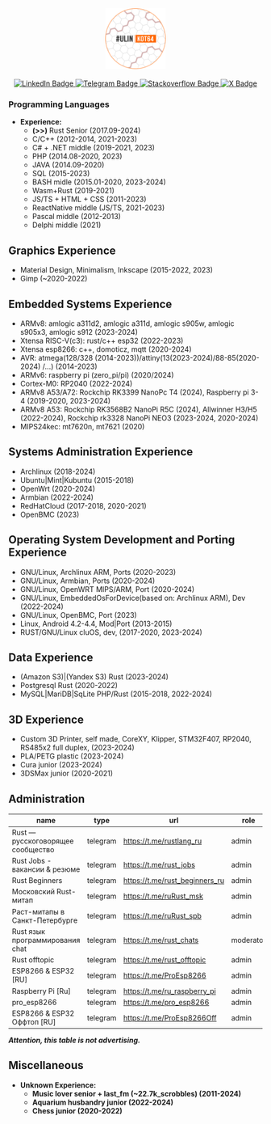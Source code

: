 <div id="header" align="center">
  <img src="https://github.com/denisandroid/denisandroid/blob/main/avatar2.png?raw=true" width="120px"/>
  </br></br>
<div id="badges">
  <a href="https://www.linkedin.com/in/denis-kotlyarov64">
    <img src="https://img.shields.io/badge/LinkedIn-blue?style=for-the-badge&logo=linkedin&logoColor=white" alt="LinkedIn Badge"/>
  </a>
  <a href="https://t.me/UlinKot">
    <img src="https://img.shields.io/badge/>> Telegram <<-red?style=for-the-badge&logo=telegram&logoColor=white" alt="Telegram Badge"/>
  </a>
  <a href="https://ru.stackoverflow.com/users/184854/denis-kotlyarov?tab=profile">
    <img src="https://img.shields.io/badge/Stackoverflow-green?style=for-the-badge&logo=stackoverflow&logoColor=white" alt="Stackoverflow Badge"/>
  </a>
  <a href="https://x.com/Ulin44107724">
    <img src="https://img.shields.io/badge/Twitter-blue?style=for-the-badge&logo=x&logoColor=white" alt="X Badge"/>
  </a>
</div>
</div>

### Programming Languages
- **Experience:**
  - **(>>)** Rust Senior (2017.09-2024) 
  - C/C++ (2012-2014, 2021-2023)
  - C# + .NET middle (2019-2021, 2023)
  - PHP (2014.08-2020, 2023)
  - JAVA (2014.09-2020)
  - SQL (2015-2023)
  - BASH midle (2015.01-2020, 2023-2024)
  - Wasm+Rust (2019-2021)
  - JS/TS + HTML + CSS (2011-2023)
  - ReactNative middle (JS/TS, 2021-2023)
  - Pascal middle (2012-2013)
  - Delphi middle (2021)

## Graphics Experience
- Material Design, Minimalism, Inkscape (2015-2022, 2023)
- Gimp (~2020-2022)

## Embedded Systems Experience
- ARMv8: amlogic a311d2, amlogic a311d, amlogic s905w, amlogic s905x3, amlogic s912 (2023-2024)
- Xtensa RISC-V(c3): rust/c++ esp32 (2022-2023)
- Xtensa esp8266: c++, domoticz, mqtt (2020-2024)
- AVR: atmega(128/328 (2014-2023))/attiny(13(2023-2024)/88-85(2020-2024) /...) (2014-2023)
- ARMv6: raspberry pi (zero_pi/pi) (2020/2024)
- Cortex-M0: RP2040 (2022-2024)
- ARMv8 A53/A72: Rockchip RK3399 NanoPc T4 (2024), Raspberry pi 3-4 (2019-2020, 2023-2024)
- ARMv8 A53: Rockchip RK3568B2 NanoPi R5C (2024), Allwinner H3/H5 (2022-2024), Rockchip rk3328 NanoPi NEO3 (2023-2024, 2020-2024)
- MIPS24kec: mt7620n, mt7621 (2020)

## Systems Administration Experience
- Archlinux (2018-2024)
- Ubuntu|Mint|Kubuntu (2015-2018)
- OpenWrt (2020-2024)
- Armbian (2022-2024)
- RedHatCloud (2017-2018, 2020-2021)
- OpenBMC (2023)

## Operating System Development and Porting Experience
- GNU/Linux, Archlinux ARM, Ports (2020-2023)
- GNU/Linux, Armbian, Ports (2020-2024)
- GNU/Linux, OpenWRT MIPS/ARM, Port (2020-2024)
- GNU/Linux, EmbeddedOsForDevice(based on: Archlinux ARM), Dev (2022-2024)
- GNU/Linux, OpenBMC, Port (2023)
- Linux, Android 4.2-4.4, Mod|Port (2013-2015)
- RUST/GNU/Linux cluOS, dev, (2017-2020, 2023-2024)

## Data Experience
- (Amazon S3)|(Yandex S3) Rust (2023-2024)
- Postgresql Rust (2020-2022)
- MySQL|MariDB|SqLite PHP/Rust (2015-2018, 2022-2024)

## 3D Experience
- Custom 3D Printer, self made, CoreXY, Klipper, STM32F407, RP2040, RS485x2 full duplex, (2023-2024)
- PLA/PETG plastic (2023-2024)
- Cura junior (2023-2024)
- 3DSMax junior (2020-2021)

## Administration

|              name                 |   type   |            url                 |    role   |
| --------------------------------- | -------- | ------------------------------ | --------- |
| Rust — русскоговорящее сообщество | telegram | https://t.me/rustlang_ru       | admin     |
| Rust Jobs - вакансии & резюме     | telegram | https://t.me/rust_jobs         | admin     |
| Rust Beginners                    | telegram | https://t.me/rust_beginners_ru | admin     |
| Московский Rust-митап             | telegram | https://t.me/ruRust_msk        | admin     |
| Раст-митапы в Санкт-Петербурге    | telegram | https://t.me/ruRust_spb        | admin     |
| Rust язык программирования chat   | telegram | https://t.me/rust_chats        | moderator |
| Rust offtopic                     | telegram | https://t.me/rust_offtopic     | admin     |
| ESP8266 & ESP32 [RU]              | telegram | https://t.me/ProEsp8266        | admin     |
| Raspberry Pi [Ru]                 | telegram | https://t.me/ru_raspberry_pi   | admin     |
| pro_esp8266                       | telegram | https://t.me/pro_esp8266       | admin     |
| ESP8266 & ESP32 Оффтоп [RU]       | telegram | https://t.me/ProEsp8266Off     | admin     |

<i><b>Attention<b>, this table is not advertising.</i>

## Miscellaneous
- **Unknown Experience:**
  - Music lover senior + last_fm (~22.7k_scrobbles) (2011-2024)
  - Aquarium husbandry junior (2022-2024)
  - Chess junior (2020-2022)
